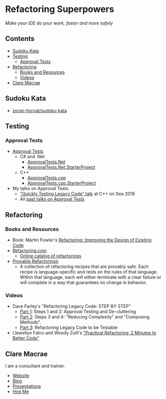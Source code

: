 <a id="top"></a>

# Refactoring Superpowers

_Make your IDE do your work, faster and more safely_

<!-- toc -->
## Contents

  * [Sudoku Kata](#sudoku-kata)
  * [Testing](#testing)
    * [Approval Tests](#approval-tests)
  * [Refactoring](#refactoring)
    * [Books and Resources](#books-and-resources)
    * [Videos](#videos)
  * [Clare Macrae](#clare-macrae)<!-- endToc -->

## Sudoku Kata

* [zoran-horvat/sudoku-kata](https://github.com/zoran-horvat/sudoku-kata)

## Testing

### Approval Tests

* [Approval Tests](https://approvaltests.com)
    * C# and .Net
        * [ApprovalTests.Net](https://github.com/approvals/ApprovalTests.Net)
        * [ApprovalTests.Net.StarterProject](https://github.com/approvals/ApprovalTests.Net.StarterProject)
    * C++
        * [ApprovalTests.cpp](https://github.com/approvals/ApprovalTests.cpp)
        * [ApprovalTests.cpp.StarterProject](https://github.com/approvals/ApprovalTests.cpp.StarterProject)
* My talks on Approval Tests
    * ["Quickly Testing Legacy Code" talk](https://www.youtube.com/watch?v=dtm8V3TIB6k) at C++ on Sea 2019
    * All [past talks on Approval Tests](https://claremacrae.co.uk/conferences/presentations_by_topic.html#testing-legacy-c-code-with-approval-tests)

## Refactoring

### Books and Resources

* Book: Martin Fowler's [Refactoring: Improving the Design of Existing Code](https://martinfowler.com/books/refactoring.html)
* [Refactoring.com](https://refactoring.com)
    * [Online catalog of refactorings](https://refactoring.com/catalog/)
* [Provable Refactorings](https://github.com/digdeeproots/provable-refactorings):
    * A collection of refactoring recipes that are provably safe. Each recipe is language-specific and rests on the rules of that language. Within that language, each will either terminate with a clear failure or will complete in a way that guarantees no change in behavior.

### Videos

* Dave Farley's "Refactoring Legacy Code: STEP BY STEP"
  * [Part 1](https://youtu.be/p-oWHEfXEVs): Steps 1 and 2: Approval Testing and De-cluttering
  * [Part 2](https://youtu.be/NCjwUptCaLU): Steps 3 and 4: "Reducing Complexity" and "Composing Methods".
  * [Part 3](https://youtu.be/3iirETgRaRc): Refactoring Legacy Code to be Testable
* Llewellyn Falco and Woody Zuill's ["Practical Refactoring: 2 Minutes to Better Code"](https://youtu.be/aWiwDdx_rdo)

## Clare Macrae

I am a consultant and trainer.

* [Website](https://claremacrae.co.uk)
* [Blog](https://claremacrae.co.uk/blog/)
* [Presentations](https://claremacrae.co.uk/conferences/presentations.html)
* [Hire Me](https://claremacrae.co.uk/consulting/hire_me.html)
